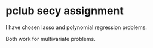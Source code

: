 # pclub secy assignment
I have chosen lasso and polynomial regression problems.

Both work for multivariate problems.
